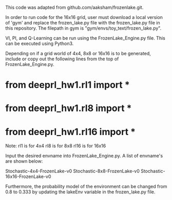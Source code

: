 This code was adapted from github.com/aaksham/frozenlake.git.

In order to run code for the 16x16 grid, user must download a local version of 'gym' and replace the frozen_lake.py file with the frozen_lake.py file in this repository.  The filepath in gym is "gym/envs/toy_text/frozen_lake.py".

VI, PI, and Q-Learning can be run using the FrozenLake_Engine.py file.  This can be executed using Python3.

Depending on if a grid world of 4x4, 8x8 or 16x16 is to be generated, include or copy out the following lines from the top of FrozenLake_Engine.py.

# from deeprl_hw1.rl1 import *
# from deeprl_hw1.rl8 import *
# from deeprl_hw1.rl16 import *

Note:
rl1 is for 4x4
rl8 is for 8x8
rl16 is for 16x16

Input the desired envname into FrozenLake_Engine.py.  A list of envname's are shown below:

Stochastic-4x4-FrozenLake-v0
Stochastic-8x8-FrozenLake-v0
Stochastic-16x16-FrozenLake-v0

Furthermore, the probability model of the environment can be changed from 0.8 to 0.333 by updating the lakeEnv variable in the frozen_lake.py file.

